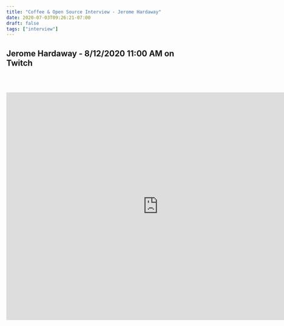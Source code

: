 ```yaml
---
title: "Coffee & Open Source Interview - Jerome Hardaway"
date: 2020-07-03T09:26:21-07:00
draft: false
tags: ["interview"]
---
```


## Jerome Hardaway - <span class="formatdate">8/12/2020 11:00 AM</span> on Twitch

<br /><br />

<center>
<iframe width="800" height="600" src="https://www.youtube.com/embed/sDe_5UcXbv8" frameborder="0" allow="accelerometer; autoplay; clipboard-write; encrypted-media; gyroscope; picture-in-picture" allowfullscreen></iframe>
</center>